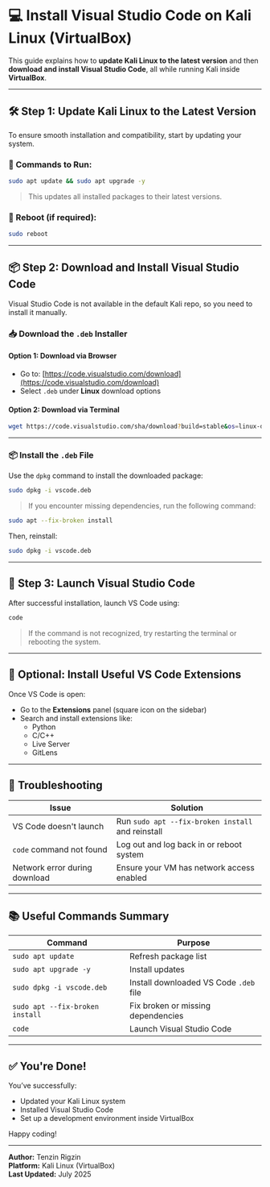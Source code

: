 # 💻 Install Visual Studio Code on Kali Linux (VirtualBox)

This guide explains how to **update Kali Linux to the latest version** and then **download and install Visual Studio Code**, all while running Kali inside **VirtualBox**.

---

## 🛠️ Step 1: Update Kali Linux to the Latest Version

To ensure smooth installation and compatibility, start by updating your system.

### 🔧 Commands to Run:

```bash
sudo apt update && sudo apt upgrade -y
```

> This updates all installed packages to their latest versions.

### 🔄 Reboot (if required):

```bash
sudo reboot
```

---

## 📦 Step 2: Download and Install Visual Studio Code

Visual Studio Code is not available in the default Kali repo, so you need to install it manually.

### 📥 Download the `.deb` Installer

#### Option 1: Download via Browser
- Go to: [https://code.visualstudio.com/download](https://code.visualstudio.com/download)
- Select `.deb` under **Linux** download options

#### Option 2: Download via Terminal
```bash
wget https://code.visualstudio.com/sha/download?build=stable&os=linux-deb-x64 -O vscode.deb
```

---

### 📦 Install the `.deb` File

Use the `dpkg` command to install the downloaded package:

```bash
sudo dpkg -i vscode.deb
```

> If you encounter missing dependencies, run the following command:

```bash
sudo apt --fix-broken install
```

Then, reinstall:
```bash
sudo dpkg -i vscode.deb
```

---

## 🚀 Step 3: Launch Visual Studio Code

After successful installation, launch VS Code using:

```bash
code
```

> If the command is not recognized, try restarting the terminal or rebooting the system.

---

## 🧩 Optional: Install Useful VS Code Extensions

Once VS Code is open:
- Go to the **Extensions** panel (square icon on the sidebar)
- Search and install extensions like:
  - Python
  - C/C++
  - Live Server
  - GitLens

---

## 🐞 Troubleshooting

| Issue                                    | Solution                                             |
|-----------------------------------------|------------------------------------------------------|
| VS Code doesn't launch                  | Run `sudo apt --fix-broken install` and reinstall   |
| `code` command not found                | Log out and log back in or reboot system            |
| Network error during download           | Ensure your VM has network access enabled           |

---

## 📚 Useful Commands Summary

| Command                         | Purpose                               |
|----------------------------------|----------------------------------------|
| `sudo apt update`               | Refresh package list                   |
| `sudo apt upgrade -y`           | Install updates                        |
| `sudo dpkg -i vscode.deb`       | Install downloaded VS Code `.deb` file |
| `sudo apt --fix-broken install` | Fix broken or missing dependencies     |
| `code`                          | Launch Visual Studio Code              |

---

## ✅ You're Done!

You’ve successfully:
- Updated your Kali Linux system
- Installed Visual Studio Code
- Set up a development environment inside VirtualBox

Happy coding!

---

**Author:** Tenzin Rigzin  
**Platform:** Kali Linux (VirtualBox)  
**Last Updated:** July 2025
